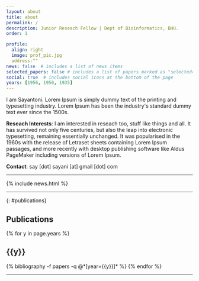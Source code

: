 ```yaml
---
layout: about
title: about
permalink: /
description: Junior Reseach Fellow | Dept of Bioinformatics, BHU.
order: 1

profile:
  align: right
  image: prof_pic.jpg
  address:""
news: false  # includes a list of news items
selected_papers: false # includes a list of papers marked as "selected={true}"
social: true  # includes social icons at the bottom of the page
years: [1956, 1950, 1935]
---
```


I am Sayantoni. Lorem Ipsum is simply dummy text of the printing and typesetting industry. Lorem Ipsum has been the industry's standard dummy text ever since the 1500s.  

**Reseach Interests**: I am interested in reseach too, stuff like things and all. It has survived not only five centuries, but also the leap into electronic typesetting, remaining essentially unchanged. It was popularised in the 1960s with the release of Letraset sheets containing Lorem Ipsum passages, and more recently with desktop publishing software like Aldus PageMaker including versions of Lorem Ipsum.  

**Contact**: say [dot] sayani [at] gmail [dot] com

---

<div class="post">
{% include news.html %}
</div>

---

{: #publications}

## __Publications__


<div class="publications">

{% for y in page.years %}
  <h2 class="year">{{y}}</h2>
  {% bibliography -f papers -q @*[year={{y}}]* %}
{% endfor %}

</div>

---

